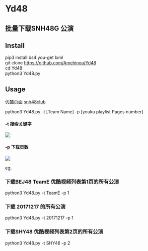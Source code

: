 # Yd48
## 批量下载SNH48G 公演

## Install
pip3 install bs4 you-get lxml<br>
git clone https://github.com/Amehinou/Yd48 </br>
cd Yd48 </br>
python3 Yd48.py

## Usage

优酷页面 <a href="http://i.youku.com/i/UMTM4NTM5Nzc4OA==/">snh48club</a>

python3 Yd48.py -t [Team Name] -p [youku playlist Pages number]  </br>

#### -t 搜索关键字
<img src="https://cdn.earture.org/src/t.png">

#### -p 下载页数
<img src="https://cdn.earture.org/src/p.png">

eg. </br>
### 下载BEJ48 TeamE 优酷视频列表第1页的所有公演 </br>

python3 Yd48.py -t TeamE -p 1  </br>

### 下载 20171217 的所有公演 </br>

python3 Yd48.py -t 20171217 -p 1  </br>

### 下载SHY48 优酷视频列表第2页的所有公演 </br>

python3 Yd48.py -t SHY48 -p 2 

